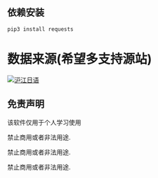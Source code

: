 ## 依赖安装

`pip3 install requests`


# 数据来源(希望多支持源站)

<a href="https://jp.hjenglish.com/" >
  <img src="https://res.hjfile.cn/pt/images/logo2016/logo_jp.png" alt="沪江日语"/>
</a>

## 免责声明

该软件仅用于个人学习使用

禁止商用或者非法用途.

禁止商用或者非法用途.

禁止商用或者非法用途.
